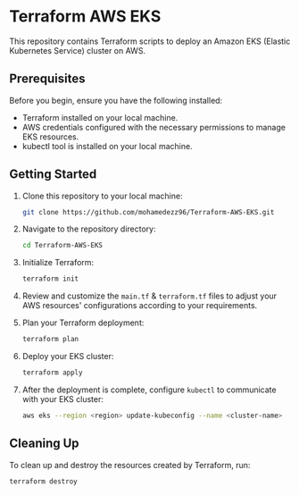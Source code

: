 # Terraform AWS EKS

This repository contains Terraform scripts to deploy an Amazon EKS (Elastic Kubernetes Service) cluster on AWS.

## Prerequisites

Before you begin, ensure you have the following installed:

- Terraform installed on your local machine.
- AWS credentials configured with the necessary permissions to manage EKS resources.
- kubectl tool is installed on your local machine.

## Getting Started

1. Clone this repository to your local machine:

    ```bash
    git clone https://github.com/mohamedezz96/Terraform-AWS-EKS.git
    ```

2. Navigate to the repository directory:

    ```bash
    cd Terraform-AWS-EKS
    ```
     
3. Initialize Terraform:

    ```bash
    terraform init
    ```


4. Review and customize the `main.tf` & `terraform.tf` files to adjust your AWS resources' configurations according to your requirements.


5. Plan your Terraform deployment:

    ```bash
    terraform plan
    ```

6. Deploy your EKS cluster:

    ```bash
    terraform apply
    ```

7. After the deployment is complete, configure `kubectl` to communicate with your EKS cluster:

    ```bash
    aws eks --region <region> update-kubeconfig --name <cluster-name>
    ```

## Cleaning Up

To clean up and destroy the resources created by Terraform, run:

```bash
terraform destroy
```
